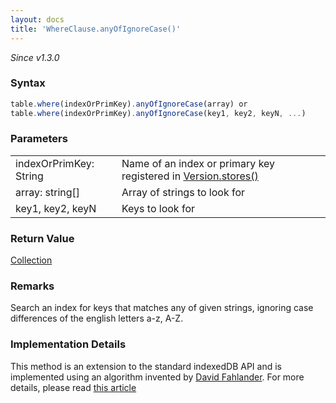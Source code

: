 ```yaml
---
layout: docs
title: 'WhereClause.anyOfIgnoreCase()'
---
```


*Since v1.3.0*

### Syntax

```javascript
table.where(indexOrPrimKey).anyOfIgnoreCase(array) or
table.where(indexOrPrimKey).anyOfIgnoreCase(key1, key2, keyN, ...)
```

### Parameters
<table>
<tr><td>indexOrPrimKey: String</td><td>Name of an index or primary key registered in <a href="/docs/Version/Version.stores()">Version.stores()</a></td></tr>
<tr><td>array: string[]</td><td>Array of strings to look for</td></tr>
<tr><td>key1, key2, keyN</td><td>Keys to look for</td></tr>
</table>

### Return Value

[Collection](/docs/Collection/Collection)

### Remarks

Search an index for keys that matches any of given strings, ignoring case differences of the english letters a-z, A-Z.

### Implementation Details

This method is an extension to the standard indexedDB API and is implemented using an algorithm invented by [David Fahlander](https://github.com/dfahlander/). For more details, please read [this article](http://www.codeproject.com/Articles/744986/How-to-do-some-magic-with-indexedDB)
